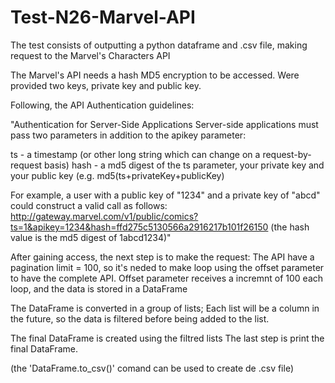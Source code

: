 # Test-N26-Marvel-API
The test consists of outputting a python dataframe and .csv file, making request to the Marvel's Characters API

The Marvel's API needs a hash MD5 encryption to be accessed.
Were provided two keys, private key and public key.

Following, the API Authentication guidelines:

"Authentication for Server-Side Applications
Server-side applications must pass two parameters in addition to the apikey parameter:

ts - a timestamp (or other long string which can change on a request-by-request basis)
hash - a md5 digest of the ts parameter, your private key and your public key (e.g. md5(ts+privateKey+publicKey)

For example, a user with a public key of "1234" and a private key of "abcd" could construct a valid call as follows: http://gateway.marvel.com/v1/public/comics?ts=1&apikey=1234&hash=ffd275c5130566a2916217b101f26150 (the hash value is the md5 digest of 1abcd1234)"

After gaining access, the next step is to make the request:
The API have a pagination limit = 100, so it's neded to make loop using the offset parameter to have the complete API.
Offset parameter receives a incremnt of 100 each loop, and the data is stored in a DataFrame

The DataFrame is converted in a group of lists;
Each list will be a column in the future, so the data is filtered before being added to the list.

The final DataFrame is created using the filtred lists
The last step is print the final DataFrame.

(the 'DataFrame.to_csv()' comand can be used to create de .csv file)

